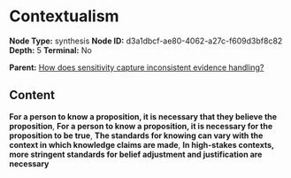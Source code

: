 # Contextualism

**Node Type:** synthesis
**Node ID:** d3a1dbcf-ae80-4062-a27c-f609d3bf8c82
**Depth:** 5
**Terminal:** No

**Parent:** [How does sensitivity capture inconsistent evidence handling?](how-does-sensitivity-capture-inconsistent-evidence-handling-antithesis-a77b8b27-b852-4ded-8d9d-01438f324d63.md)

## Content

**For a person to know a proposition, it is necessary that they believe the proposition**, **For a person to know a proposition, it is necessary for the proposition to be true**, **The standards for knowing can vary with the context in which knowledge claims are made**, **In high-stakes contexts, more stringent standards for belief adjustment and justification are necessary**
